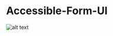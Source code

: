 # Accessible-Form-UI

![alt text]([http://url/to/img.png](https://github.com/user-attachments/assets/a427008e-3a1d-43bc-b305-c2bbed773506))
